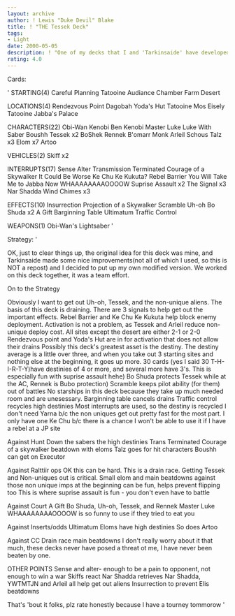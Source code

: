```yaml
---
layout: archive
author: ! Lewis "Duke Devil" Blake
title: ! "THE Tessek Deck"
tags:
- Light
date: 2000-05-05
description: ! "One of my decks that I and 'Tarkinsaide' have developed together."
rating: 4.0
---
```

Cards: 

' STARTING(4)
Careful Planning
Tatooine Audiance Chamber
Farm
Desert

 LOCATIONS(4)
Rendezvous Point
Dagobah Yoda's Hut
Tatooine Mos Eisely
Tatooine Jabba's Palace

 CHARACTERS(22)
Obi-Wan Kenobi
Ben Kenobi
Master Luke
Luke With Saber
Boushh
Tessek x2
BoShek
Rennek
B'omarr Monk
Arleil Schous
Talz x3
Elom x7
Artoo

 VEHICLES(2)
Skiff x2

 INTERRUPTS(17)
Sense
Alter
Transmission Terminated
Courage of a Skywalker
It Could Be Worse
Ke Chu Ke Kukuta?
Rebel Barrier
You Will Take Me to Jabba Now
WHAAAAAAAAOOOOW
Suprise Assault x2
The Signal x3
Nar Shadda Wind Chimes x3

 EFFECTS(10)
Insurrection
Projection of a Skywalker
Scramble
Uh-oh
Bo Shuda x2
A Gift
Barginning Table
Ultimatum
Traffic Control

 WEAPONS(1)
Obi-Wan's Lightsaber
'

Strategy: '

OK, just to clear things up, the original idea for this deck was mine, and Tarkinsaide made some nice improvements(not all of which I used, so this is NOT a repost) and I decided to put up my own modified version.
We worked on this deck together, it was a team effort.

On to the Strategy

Obviously I want to get out Uh-oh, Tessek, and the non-unique aliens.  The basis of this deck is draining.  There are 3 signals to help get out the important effects.
Rebel Barrier and Ke Chu Ke Kukuta help block enemy deployment.
Activation is not a problem, as Tessek and Arleil reduce non-unique deploy cost.  All sites except the desert are either 2-1 or 2-0
Rendezvous point and Yoda's Hut are in for activation that does not allow their drains
Possibly this deck's greatest asset is the destiny.  The destiny average is a little over three, and when you take out 3 starting sites and nothing else at the beginning, it goes up more.  30 cards (yes I said 30  T-H-I-R-T-Y)have destinies of 4 or more, and several more have 3's.  This is especially fun with suprise assault hehe)
Bo Shuda protects Tessek while at the AC, Rennek is Bubo protection)
Scramble keeps pilot ability (for them) out of battles
No starships in this deck because they take up much needed room and are unesessary.
Barginning table cancels drains
Traffic control recycles high destinies
Most interrupts are used, so the destiny is recycled
I don't need Yarna b/c the non uniques get out pretty fast for the most part.
I only have one Ke Chu b/c there is a chance I won't be able to use it if I have a rebel at a JP site

 Against Hunt Down
the sabers
the high destinies
Trans Terminated
Courage of a skywalker
beatdown with eloms
Talz goes for hit characters
Boushh can get on Executor

 Against Ralttiir ops
OK this can be hard.
This is a drain race.  Getting Tessek and Non-uniques out is critical.
Small elom and main beatdowns against those non unique imps at the beginning can be fun, helps prevent flipping too
This is where suprise assault is fun - you don't even have to battle

 Against Court
A Gift
Bo Shuda, Uh-oh, Tessek, and Rennek
Master Luke
WHAAAAAAAAOOOOW is so funny to use if they tried to eat you

 Against Inserts/odds
Ultimatum
Eloms have high destinies
So does Artoo

 Against CC
Drain race
main beatdowns
I don't really worry about it that much, these decks never have posed a threat ot me, I have never been beaten by one.



OTHER POINTS
Sense and alter- enough to be a pain to opponent, not enough to win a war
Skiffs react
Nar Shadda retrieves
Nar Shadda, YWTMTJN and Arleil all help get out aliens
Insurrection to prevent Elis beatdowns

That's 'bout it folks, plz rate honestly because I have a tourney tommorow	'